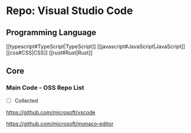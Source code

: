 # Repo: Visual Studio Code
## Programming Language
[[typescript#TypeScript|TypeScript]] [[javascript#JavaScript|JavaScript]] [[css#CSS|CSS]] [[rust#Rust|Rust]] 
## Core

### Main Code - OSS Repo List

- [ ] Collected

https://github.com/microsoft/vscode

https://github.com/microsoft/monaco-editor